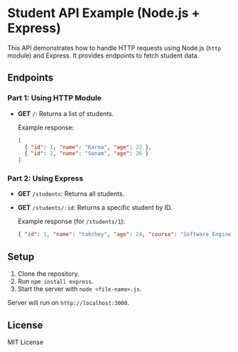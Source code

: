 # Student API Example (Node.js + Express)

This API demonstrates how to handle HTTP requests using Node.js (`http` module) and Express. It provides endpoints to fetch student data.

## Endpoints

### Part 1: Using HTTP Module

- **GET** `/`: Returns a list of students.

  Example response:
  ```json
  [
    { "id": 1, "name": "Karma", "age": 22 },
    { "id": 2, "name": "Sonam", "age": 26 }
  ]
  ```

### Part 2: Using Express

- **GET** `/students`: Returns all students.
- **GET** `/students/:id`: Returns a specific student by ID.

  Example response (for `/students/1`):
  ```json
  { "id": 1, "name": "takchey", "age": 24, "course": "Software Engineering" }
  ```

## Setup

1. Clone the repository.
2. Run `npm install express`.
3. Start the server with `node <file-name>.js`.

Server will run on `http://localhost:3000`.

## License

MIT License
